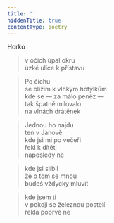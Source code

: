 ```yaml
---
title: ''
hiddenTitle: true
contentType: poetry
---
```


<section>

>   

</section>

<section>

>   

</section>

<section>

Horko

> v očích úpal okru  
> úzké ulice k přístavu

</section>

<section>

> Po čichu  
> se blížím k vlhkým hotýlkům  
> kde se — za málo peněz —  
> tak špatně milovalo  
> na vlnách drátěnek

</section>

<section>

> Jednou ho najdu  
> ten v Janově  
> kde jsi mi po večeři  
> řekl k dítěti  
> naposledy ne

</section>

<section>

> kde jsi slíbil  
> že o tom se mnou  
> budeš vždycky mluvit

</section>

<section>

> kde jsem ti  
> v pokoji se železnou postelí  
> řekla poprvé ne

</section>
